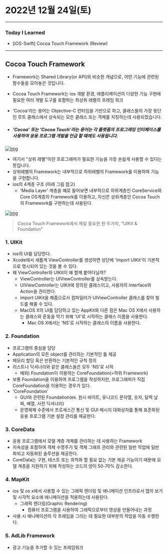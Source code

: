 # 2022년 12월 24일(토)

---

### Today I Learned 

- [iOS-Swift] Cocoa Touch Framework (Review)

---

## Cocoa Touch Framework

- Framework는 Shared Library(or API)와 비슷한 개념으로, 어떤 기능에 관련된 함수들을 모아놓은 것입니다.

- Cocoa Touch Framework는 ios 개발 환경, 애플리케이션의 다양한 기능 구현에 필요한 여러 개발 도구를 포함하는 최상위 레벨의 프레임 워크

- 'Cocoa'라는 용어는 Objective-C 런타임을 기반으로 하고, 클래스들의 가장 윗단인 루트 클래스에서 상속되는 모든 클래스 또는 객체를 지칭하는데 사용되었습니다.

- ##### ‘Cocoa’ 또는 ‘Cocoa Touch’라는 용어는 각 플랫폼의 프로그래밍 인터페이스를 사용하여 응용 프로그램 개발을 언급 할 때에도 사용됩니다.

[![img](https://camo.githubusercontent.com/4e96980b83ba2800a4410e7752141986901b735809671587589e3064dfafe8f5/68747470733a2f2f6d69726f2e6d656469756d2e636f6d2f6d61782f3838342f312a473543316f7953594b782d4b55696946676d4c6f67672e706e67)](https://camo.githubusercontent.com/4e96980b83ba2800a4410e7752141986901b735809671587589e3064dfafe8f5/68747470733a2f2f6d69726f2e6d656469756d2e636f6d2f6d61782f3838342f312a473543316f7953594b782d4b55696946676d4c6f67672e706e67)

- 여기서 "상위 레벨"이란 프로그래머가 필요한 기능을 가장 손쉽게 사용할 수 있다는 뜻입니다.
- 상위레벨의 Framework는 내부적으로 하위레벨의 Framework를 이용하여 기능을 구현합니다.
- ios의 4계층 구조 (아래 그림 참고)
  - 'Media Layer' 계층을 예로 들어보면 내부적으로 하위계층인 CoreService와 Core OS계층의 Framework를 이용하고, 자신은 상위계층인 Cocoa Touch의 Framework를 구현하는데 사용된다.

[![img](https://camo.githubusercontent.com/64ff661d532b6527146f6601e7f567ca71588c3a83d9caff88b453f4d27b142a/68747470733a2f2f6d69726f2e6d656469756d2e636f6d2f6d61782f313138342f312a704556665a555f4d39646678586b45555838676877512e706e67)](https://camo.githubusercontent.com/64ff661d532b6527146f6601e7f567ca71588c3a83d9caff88b453f4d27b142a/68747470733a2f2f6d69726f2e6d656469756d2e636f6d2f6d61782f313138342f312a704556665a555f4d39646678586b45555838676877512e706e67)

> Cocoa Touch Framework에서 제일 중요한 한 두가지, "UIKit & Foundation"

### 1. UIKit

- ios의 UI를 담당한다.
- Xcode에서 새롭게 ViewController를 생성하면 상단에 'import UIKit'이 기본적으로 명시되어 있는 것을 볼 수 있다.
- 왜 ViewController와 UIKit이 왜 함께 붙어다닐까?
  - ViewController는 UIViewController를 상속받는다.
  - UIViewController는 UIKit에 정의된 클래스이고, 사용자의 Interface와 Action을 관리한다.
  - import UIKit을 해줌으로서 컴파일러가 UIViewController 클래스를 찾아 빌드를 해줄 수 있다.
  - MacOS X의 UI를 담당하고 있는 AppKit와 다른 점은 Mac OS X에서 사용하는 클래스와 혼동을 막기 위해 'UI'로 시작하는 클래스 이름을 사용한다.
    - Mac OS X에서는 'NS'로 시작하는 클래스의 이름을 사용한다.

### 2. Foundation

- 프로그램의 중심을 담당
- Application의 모든 object를 관리하는 기본적인 틀 제공
- 메모리 할당 혹은 반환하는 기본적인 규칙 정의
- 리스트나 딕셔너리와 같은 클래스들은 모두 'NS'로 시작
  - 예외) Foundation이 이용하는 CoreFoundation(=하위 Framework)
- 보통 Foundation을 이용하여 프로그램을 작성하지만, 프로그래머가 직접 CoreFoundation을 이용하는 경우가 있다.
- 'CoreFoundation'
  - GUI와 관련된 Foundation(ex. 원시 바이트, 유니코드 문자열, 숫자, 달력 날짜, 배열, 사전 딕셔너리)
  - 운영체제 수준에서 프로세스간 통신 및 GUI 메시지 대화상자를 통해 표준화된 응용 프로그램 기본 설정 관리를 제공한다.

### 3. CoreData

- 응용 프로그램에서 모델 계층 개체를 관리하는 데 사용하는 Framework
- 지속성을 포함하여 객체 수명주기 및 객체 그래프 관리와 관련된 일반 작업에 일반화되고 자동화된 솔루션을 제공한다.
- CoreData는 구현, 테스트 또는 최적화 할 필요 없는 기본 제공 기능이기 때문에 모델 계층을 지원하기 위해 작성하는 코드의 양이 50-70% 감소한다.

### 4. MapKit

- ios 및 os x에서 사용할 수 있는 그래픽 렌더링 및 애니메이션 인프라로서 앱의 보기 및 시각적 요소에 애니메이션을 적용하는데 사용된다.
  - 그래픽 렌더링(Graphic Rendering)
    - 컴퓨터 프로그램을 사용하여 그래픽으로부터 영상을 만들어내는 과정
- 사용 시 애니메이션의 각 프레임을 그리는 데 필요한 대부분의 작업을 자동 수행한다.

### 5. AdLib Framework

- 광고 기능을 추가할 수 있는 프레임워크

<details class="details-reset details-overlay details-overlay-dark" id="jumpto-line-details-dialog" style="box-sizing: border-box; display: block;"><summary data-hotkey="l" aria-label="Jump to line" role="button" style="box-sizing: border-box; display: list-item; cursor: pointer; list-style: none; transition: color 80ms cubic-bezier(0.33, 1, 0.68, 1) 0s, background-color, box-shadow, border-color;"></summary></details>